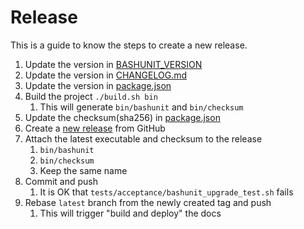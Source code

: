 # Release

This is a guide to know the steps to create a new release.

1. Update the version in [BASHUNIT_VERSION](../bashunit)
1. Update the version in [CHANGELOG.md](../CHANGELOG.md)
1. Update the version in [package.json](../package.json)
1. Build the project `./build.sh bin`
    1. This will generate `bin/bashunit` and `bin/checksum`
1. Update the checksum(sha256) in [package.json](../package.json)
1. Create a [new release](https://github.com/TypedDevs/bashunit/releases/new) from GitHub
1. Attach the latest executable and checksum to the release
    1. `bin/bashunit`
    1. `bin/checksum`
    1. Keep the same name
1. Commit and push
    1. It is OK that `tests/acceptance/bashunit_upgrade_test.sh` fails
1. Rebase `latest` branch from the newly created tag and push
    1. This will trigger "build and deploy" the docs

